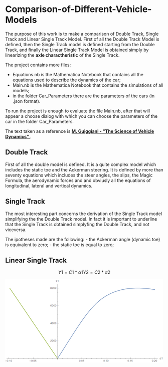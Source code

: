 # Comparison-of-Different-Vehicle-Models
The purpose of this work is to make a comparison of Double Track, Single Track and Linear Single Track Model.
First of all the Double Track Model is defined, then the Single Track model is defined starting from the Double Track, and finally the Linear Single Track Model is obtained simply by linearizing the **axle charactheristic** of the Single Track.

The project contains more files:
- Equations.nb is the Mathematica Notebook that contains all the equations used to describe the dynamics of the car;
- Main.nb is the Mathematica Notebook that contains the simulations of all models;
- in the folder Car_Parameters there are the parameters of the cars (in .json format).

To run the project is enough to evaluate the file Main.nb, after that will appear a choose dialog with which you can choose the parameters of the car in the folder Car_Parameters. 

The text taken as a reference is [**M. Guiggiani - "The Science of Vehicle Dynamics"** ](http://www.dimnp.unipi.it/guiggiani-m/science.html).

<h2>Double Track</h2>
<p>First of all the double model is defined. It is a quite complex model which includes the static toe and the Ackerman steering. It is defined by more than seventy equations which includes the steer angles, the slips, the Magic Formula, the aerodynamic forces and and obviusly all the equations of longitudinal, lateral and vertical dynamics.
 </p>
  
<h2>Single Track</h2>
<p>
The most interesting part concerns the derivation of the Single Track model simplifying the the Double Track model. In fact it is important to underline that the Single Track is obtained simplyfing the Double Track, and not viceversa.
 

</p>
The ipotheses made are the following:
- the Ackerman angle (dynamic toe) is equivalent to zero;
- the static toe is equal to zero;

  
<h2>Linear Single Track</h2>
<p> </p>
 
```math
Y1 = C1*α1
Y2 = C2*α2
```


<img src="Images/single/axle1.png">
